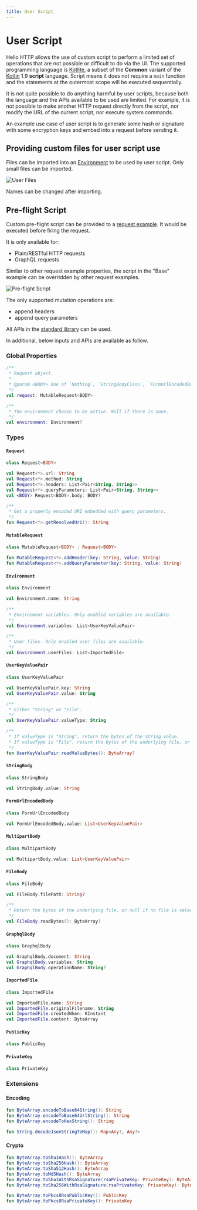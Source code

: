 ```yaml
---
title: User Script
---
```


# User Script

Hello HTTP allows the use of custom script to perform a limited set of operations that are not possible or difficult to do via the UI. The supported programming language is [Kotlite](https://sunny-chung.github.io/kotlite/#_the_kotlite_language), a subset of the **Common** variant of the [Kotlin](https://kotlinlang.org/docs/basic-syntax.html) 1.9 **script** language. Script means it does not require a `main` function and the statements at the outermost scope will be executed sequentially.

It is not quite possible to do anything harmful by user scripts, because both the language and the APIs available to be used are limited. For example, it is not possible to make another HTTP request directly from the script, nor modify the URL of the current script, nor execute system commands.

An example use case of user script is to generate some hash or signature with some encryption keys and embed into a request before sending it.

## Providing custom files for user script use

Files can be imported into an [Environment](environments) to be used by user script. Only small files can be imported.

![User Files](../user-files.png)

Names can be changed after importing.

## Pre-flight Script

Custom pre-flight script can be provided to a [request example](request-examples-and-payload-examples). It would be executed before firing the request.

It is only available for:
- Plain/RESTful HTTP requests
- GraphQL requests

Similar to other request example properties, the script in the "Base" example can be overridden by other request examples.

![Pre-flight Script](../pre-flight-script.png)

The only supported mutation operations are:
- append headers
- append query parameters

All APIs in the [standard library](https://sunny-chung.github.io/kotlite/#_built_in_and_standard_library_apis) can be used.

In additional, below inputs and APIs are available as follow.

### Global Properties

```kotlin
/**
 * Request object.
 * 
 * @param <BODY> One of `Nothing`, `StringBodyClass`, `FormUrlEncodedBodyClass`, `MultipartBodyClass`, `FileBodyClass`, `GraphqlBodyClass`.
 */
val request: MutableRequest<BODY>

/**
 * The environment chosen to be active. Null if there is none.
 */
val environment: Environment?
```

### Types

#### `Request`

```kotlin
class Request<BODY>

val Request<*>.url: String
val Request<*>.method: String
val Request<*>.headers: List<Pair<String, String>>
val Request<*>.queryParameters: List<Pair<String, String>>
val <BODY> Request<BODY>.body: BODY?

/**
 * Get a properly encoded URI embedded with query parameters.
 */
fun Request<*>.getResolvedUri(): String
```

#### `MutableRequest`

```kotlin
class MutableRequest<BODY> : Request<BODY>

fun MutableRequest<*>.addHeader(key: String, value: String)
fun MutableRequest<*>.addQueryParameter(key: String, value: String)
```

#### `Environment`

```kotlin
class Environment

val Environment.name: String

/**
 * Environment variables. Only enabled variables are available.
 */
val Environment.variables: List<UserKeyValuePair>

/**
 * User files. Only enabled user files are available.
 */
val Environment.userFiles: List<ImportedFile>
```

#### `UserKeyValuePair`

```kotlin
class UserKeyValuePair

val UserKeyValuePair.key: String
val UserKeyValuePair.value: String

/**
 * Either "String" or "File".
 */
val UserKeyValuePair.valueType: String

/**
 * If valueType is "String", return the bytes of the String value.
 * If valueType is "File", return the bytes of the underlying file, or null if no file is selected. Exception would be thrown if a file is specified and cannot be read.
 */
fun UserKeyValuePair.readValueBytes(): ByteArray?
```

#### `StringBody`

```kotlin
class StringBody

val StringBody.value: String
```

#### `FormUrlEncodedBody`

```kotlin
class FormUrlEncodedBody

val FormUrlEncodedBody.value: List<UserKeyValuePair>
```

#### `MultipartBody`

```kotlin
class MultipartBody

val MultipartBody.value: List<UserKeyValuePair>
```

#### `FileBody`

```kotlin
class FileBody

val FileBody.filePath: String?

/**
 * Return the bytes of the underlying file, or null if no file is selected. Exception would be thrown if a file is specified and cannot be read.
 */
val FileBody.readBytes(): ByteArray?
```

#### `GraphqlBody`

```kotlin
class GraphqlBody

val GraphqlBody.document: String
val GraphqlBody.variables: String
val GraphqlBody.operationName: String?
```

#### `ImportedFile`

```kotlin
class ImportedFile

val ImportedFile.name: String
val ImportedFile.originalFilename: String
val ImportedFile.createdWhen: KInstant
val ImportedFile.content: ByteArray
```

#### `PublicKey`

```kotlin
class PublicKey
```

#### `PrivateKey`

```kotlin
class PrivateKey
```

### Extensions

#### Encoding

````kotlin
fun ByteArray.encodeToBase64String(): String
fun ByteArray.encodeToBase64UrlString(): String
fun ByteArray.encodeToHexString(): String

fun String.decodeJsonStringToMap(): Map<Any?, Any?>
````

#### Crypto

````kotlin
fun ByteArray.toSha1Hash(): ByteArray
fun ByteArray.toSha256Hash(): ByteArray
fun ByteArray.toSha512Hash(): ByteArray
fun ByteArray.toMd5Hash(): ByteArray
fun ByteArray.toSha1WithRsaSignature(rsaPrivateKey: PrivateKey): ByteArray
fun ByteArray.toSha256WithRsaSignature(rsaPrivateKey: PrivateKey): ByteArray

fun ByteArray.toPkcs8RsaPublicKey(): PublicKey
fun ByteArray.toPkcs8RsaPrivateKey(): PrivateKey
````
